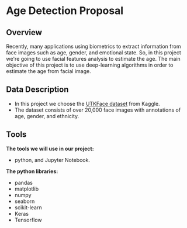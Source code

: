 # Age Detection Proposal

## Overview

Recently, many applications using biometrics to extract information from face images such as age, gender, and emotional state. 
So, in this project we're going to use facial features analysis to estimate the age. The main objective of this project is to use deep-learning algorithms in order to estimate the age from facial image.

## Data Description
- In this project we choose the [UTKFace dataset](https://www.kaggle.com/jangedoo/utkface-new) from Kaggle.
- The dataset consists of over 20,000 face images with annotations of age, gender, and ethnicity.

## Tools
**The tools we will use in our project:**
- python, and Jupyter Notebook.

**The python libraries:**
- pandas
- matplotlib
- numpy
- seaborn
- scikit-learn
- Keras
- Tensorflow
